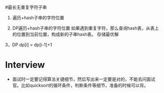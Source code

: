 #最长无重复字符子串

1. 遍历+hash子串的字符位置

2. DP遍历+hash子串的字符位置
如果遇到重复字符，那么查询hash表，从表上的位置到当前位置，构成新的子串hash表。
存储最优解

3，DP
dp[i] = dp[i-1]+1

# Interview

- 面试时一定要记得算法关键细节，然后写出来一定要是对的，不能去问面试官。比如quicksort的循环条件，判断条件等细节，准备的时候可以背。